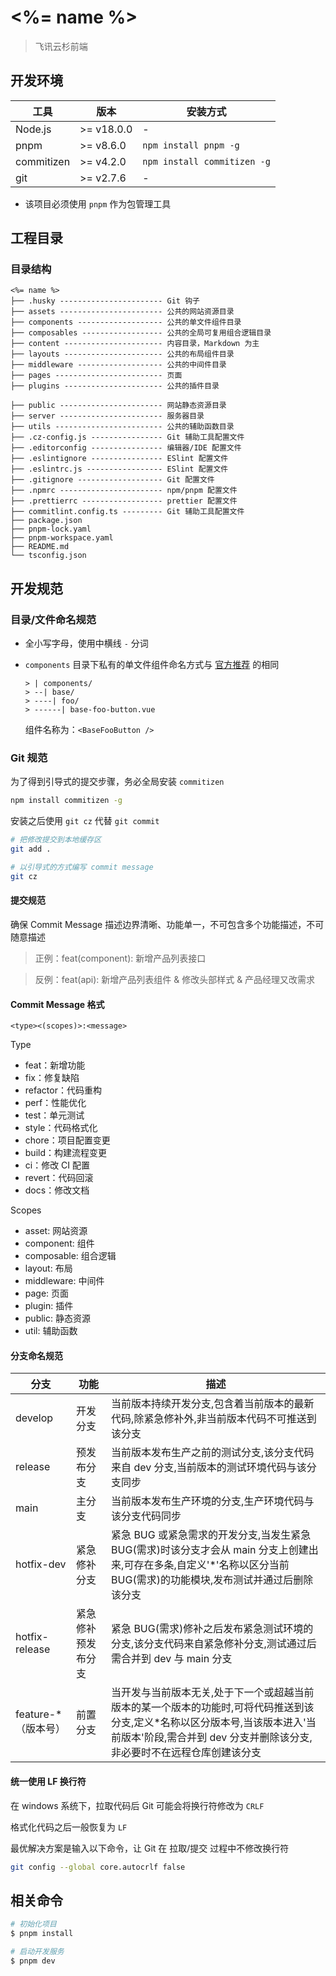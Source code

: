 # <%= name %>

> 飞讯云杉前端

## 开发环境

| 工具       | 版本       | 安装方式                    |
| ---------- | ---------- | --------------------------- |
| Node.js    | >= v18.0.0 | -                           |
| pnpm       | >= v8.6.0  | `npm install pnpm -g`       |
| commitizen | >= v4.2.0  | `npm install commitizen -g` |
| git        | >= v2.7.6  | -                           |

- 该项目必须使用 `pnpm` 作为包管理工具

## 工程目录

### 目录结构

```
<%= name %>
├── .husky ----------------------- Git 钩子
├── assets ----------------------- 公共的网站资源目录
├── components ------------------- 公共的单文件组件目录
├── composables ------------------ 公共的全局可复用组合逻辑目录
├── content ---------------------- 内容目录，Markdown 为主
├── layouts ---------------------- 公共的布局组件目录
├── middleware ------------------- 公共的中间件目录
├── pages ------------------------ 页面
├── plugins ---------------------- 公共的插件目录

├── public ----------------------- 网站静态资源目录
├── server ----------------------- 服务器目录
├── utils ------------------------ 公共的辅助函数目录
├── .cz-config.js ---------------- Git 辅助工具配置文件
├── .editorconfig ---------------- 编辑器/IDE 配置文件
├── .eslintignore ---------------- ESlint 配置文件
├── .eslintrc.js ----------------- ESlint 配置文件
├── .gitignore ------------------- Git 配置文件
├── .npmrc ----------------------- npm/pnpm 配置文件
├── .prettierrc ------------------ prettier 配置文件
├── commitlint.config.ts --------- Git 辅助工具配置文件
├── package.json
├── pnpm-lock.yaml
├── pnpm-workspace.yaml
├── README.md
└── tsconfig.json
```

## 开发规范

### 目录/文件命名规范

- 全小写字母，使用中横线 `-` 分词

- `components` 目录下私有的单文件组件命名方式与 [官方推荐](https://nuxt.com/docs/guide/directory-structure/components#component-names) 的相同

  ```
  > | components/
  > --| base/
  > ----| foo/
  > ------| base-foo-button.vue
  ```

  组件名称为：`<BaseFooButton />`

### Git 规范

为了得到引导式的提交步骤，务必全局安装 `commitizen`

```bash
npm install commitizen -g
```

安装之后使用 `git cz` 代替 `git commit`

```bash
# 把修改提交到本地缓存区
git add .

# 以引导式的方式编写 commit message
git cz
```

#### 提交规范

确保 Commit Message 描述边界清晰、功能单一，不可包含多个功能描述，不可随意描述

> 正例：feat(component): 新增产品列表接口

> 反例：feat(api): 新增产品列表组件 & 修改头部样式 & 产品经理又改需求

#### Commit Message 格式

`<type><(scopes)>:<message>`

Type

- feat：新增功能
- fix：修复缺陷
- refactor：代码重构
- perf：性能优化
- test：单元测试
- style：代码格式化
- chore：项目配置变更
- build：构建流程变更
- ci：修改 CI 配置
- revert：代码回滚
- docs：修改文档

Scopes

- asset: 网站资源
- component: 组件
- composable: 组合逻辑
- layout: 布局
- middleware: 中间件
- page: 页面
- plugin: 插件
- public: 静态资源
- util: 辅助函数

#### 分支命名规范

| 分支                 | 功能               | 描述                                                                                                                                                                                                  |
| -------------------- | ------------------ | ----------------------------------------------------------------------------------------------------------------------------------------------------------------------------------------------------- |
| develop              | 开发分支           | 当前版本持续开发分支,包含着当前版本的最新代码,除紧急修补外,非当前版本代码不可推送到该分支                                                                                                             |
| release              | 预发布分支         | 当前版本发布生产之前的测试分支,该分支代码来自 dev 分支,当前版本的测试环境代码与该分支同步                                                                                                             |
| main                 | 主分支             | 当前版本发布生产环境的分支,生产环境代码与该分支代码同步                                                                                                                                               |
| hotfix-dev           | 紧急修补分支       | 紧急 BUG 或紧急需求的开发分支,当发生紧急 BUG(需求)时该分支才会从 main 分支上创建出来,可存在多条,自定义'\*'名称以区分当前 BUG(需求)的功能模块,发布测试并通过后删除该分支                               |
| hotfix-release       | 紧急修补预发布分支 | 紧急 BUG(需求)修补之后发布紧急测试环境的分支,该分支代码来自紧急修补分支,测试通过后需合并到 dev 与 main 分支                                                                                           |
| feature-\*（版本号） | 前置分支           | 当开发与当前版本无关,处于下一个或超越当前版本的某一个版本的功能时,可将代码推送到该分支,定义\*名称以区分版本号,当该版本进入'当前版本'阶段,需合并到 dev 分支并删除该分支,非必要时不在远程仓库创建该分支 |

#### 统一使用 LF 换行符

在 windows 系统下，拉取代码后 Git 可能会将换行符修改为 `CRLF`

格式化代码之后一般恢复为 `LF`

最优解决方案是输入以下命令，让 Git 在 拉取/提交 过程中不修改换行符

```bash
git config --global core.autocrlf false
```

## 相关命令

```bash
# 初始化项目
$ pnpm install

# 启动开发服务
$ pnpm dev
```
